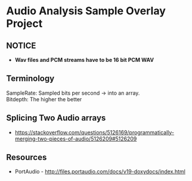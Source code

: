 # Audio Analysis Sample Overlay Project

## NOTICE

- **Wav files and PCM streams have to be 16 bit PCM WAV**

## Terminology

SampleRate: Sampled bits per second -> into an array.  
Bitdepth: The higher the better

## Splicing Two Audio arrays

- https://stackoverflow.com/questions/5126169/programmatically-merging-two-pieces-of-audio/5126209#5126209

## Resources

- PortAudio - http://files.portaudio.com/docs/v19-doxydocs/index.html
